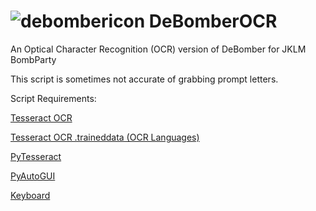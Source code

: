 # ![debombericon](https://user-images.githubusercontent.com/53323309/123511789-ee473200-d6b5-11eb-9f03-09412ae4edb5.png)  DeBomberOCR
An Optical Character Recognition (OCR) version of DeBomber for JKLM BombParty

This script is sometimes not accurate of grabbing prompt letters.

Script Requirements:

[Tesseract OCR](https://github.com/UB-Mannheim/tesseract/wiki)

[Tesseract OCR .traineddata (OCR Languages)](https://github.com/tesseract-ocr/tessdata_fast)

[PyTesseract](https://pypi.org/project/pytesseract/)

[PyAutoGUI](https://pypi.org/project/PyAutoGUI/)

[Keyboard](https://pypi.org/project/keyboard/)
